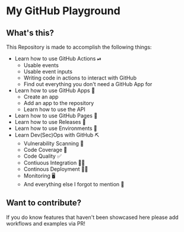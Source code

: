 # My GitHub Playground

## What's this?
This Repository is made to accomplish the following things:
* Learn how to use GitHub Actions ⏯
  * Usable events
  * Usable event inputs
  * Writing code in actions to interact with GitHub
  * Find out everything you don't need a GitHub App for
* Learn how to use GitHub Apps 📲
  * Create an app
  * Add an app to the repository
  * Learn how to use the API
* Learn how to use GitHub Pages 📄
* Learn how to use Releases 🚢
* Learn how to use Environments 🌱
* Learn Dev(Sec)Ops with GitHub ⛏
  * Vulnerability Scanning 🚧
  * Code Coverage 💯
  * Code Quality ✅
  * Contiuous Integration 👨‍🏫
  * Continous Deployment 👷‍♂️
  * Monitoring 🖥
  * And everything else I forgot to mention 🥸

## Want to contribute?
If you do know features that haven't been showcased here please add workflows and examples via PR!
